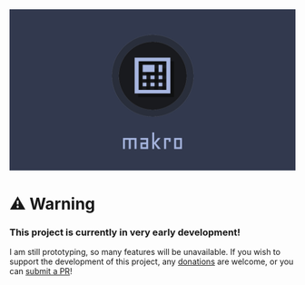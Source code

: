 <img src="assets/banner_text.png" />

# ⚠️ Warning
### This project is currently in very early development!
I am still prototyping, so many features will be unavailable.
If you wish to support the development of this project, any [donations](https://ko-fi.com/M4M8115JLS) are welcome, or you can [submit a PR](https://github.com/meeplabsdev/makro/pulls)!
